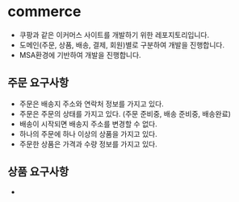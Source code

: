 # commerce
- 쿠팡과 같은 이커머스 사이트를 개발하기 위한 레포지토리입니다.
- 도메인(주문, 상품, 배송, 결제, 회원)별로 구분하여 개발을 진행합니다.
- MSA환경에 기반하여 개발을 진행합니다.

## 주문 요구사항
- 주문은 배송지 주소와 연락처 정보를 가지고 있다.
- 주문은 주문의 상태를 가지고 있다. (주문 준비중, 배송 준비중, 배송완료)
- 배송이 시작되면 배송지 주소를 변경할 수 없다.
- 하나의 주문에 하나 이상의 상품을 가지고 있다.
- 주문한 상품은 가격과 수량 정보를 가지고 있다.

## 상품 요구사항
- 
